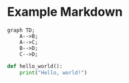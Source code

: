 # Example Markdown

```mermaid
graph TD;
    A-->B;
    A-->C;
    B-->D;
    C-->D;
```

```python
def hello_world():
    print("Hello, world!")